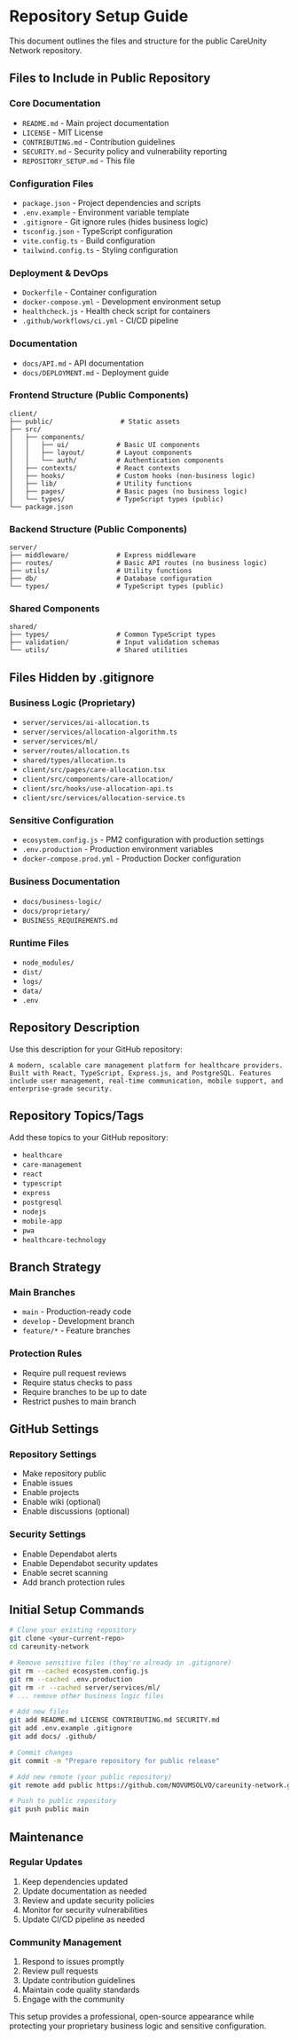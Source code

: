 # Repository Setup Guide

This document outlines the files and structure for the public CareUnity Network repository.

## Files to Include in Public Repository

### Core Documentation
- `README.md` - Main project documentation
- `LICENSE` - MIT License
- `CONTRIBUTING.md` - Contribution guidelines
- `SECURITY.md` - Security policy and vulnerability reporting
- `REPOSITORY_SETUP.md` - This file

### Configuration Files
- `package.json` - Project dependencies and scripts
- `.env.example` - Environment variable template
- `.gitignore` - Git ignore rules (hides business logic)
- `tsconfig.json` - TypeScript configuration
- `vite.config.ts` - Build configuration
- `tailwind.config.ts` - Styling configuration

### Deployment & DevOps
- `Dockerfile` - Container configuration
- `docker-compose.yml` - Development environment setup
- `healthcheck.js` - Health check script for containers
- `.github/workflows/ci.yml` - CI/CD pipeline

### Documentation
- `docs/API.md` - API documentation
- `docs/DEPLOYMENT.md` - Deployment guide

### Frontend Structure (Public Components)
```
client/
├── public/                 # Static assets
├── src/
│   ├── components/
│   │   ├── ui/            # Basic UI components
│   │   ├── layout/        # Layout components
│   │   └── auth/          # Authentication components
│   ├── contexts/          # React contexts
│   ├── hooks/             # Custom hooks (non-business logic)
│   ├── lib/               # Utility functions
│   ├── pages/             # Basic pages (no business logic)
│   └── types/             # TypeScript types (public)
└── package.json
```

### Backend Structure (Public Components)
```
server/
├── middleware/            # Express middleware
├── routes/                # Basic API routes (no business logic)
├── utils/                 # Utility functions
├── db/                    # Database configuration
└── types/                 # TypeScript types (public)
```

### Shared Components
```
shared/
├── types/                 # Common TypeScript types
├── validation/            # Input validation schemas
└── utils/                 # Shared utilities
```

## Files Hidden by .gitignore

### Business Logic (Proprietary)
- `server/services/ai-allocation.ts`
- `server/services/allocation-algorithm.ts`
- `server/services/ml/`
- `server/routes/allocation.ts`
- `shared/types/allocation.ts`
- `client/src/pages/care-allocation.tsx`
- `client/src/components/care-allocation/`
- `client/src/hooks/use-allocation-api.ts`
- `client/src/services/allocation-service.ts`

### Sensitive Configuration
- `ecosystem.config.js` - PM2 configuration with production settings
- `.env.production` - Production environment variables
- `docker-compose.prod.yml` - Production Docker configuration

### Business Documentation
- `docs/business-logic/`
- `docs/proprietary/`
- `BUSINESS_REQUIREMENTS.md`

### Runtime Files
- `node_modules/`
- `dist/`
- `logs/`
- `data/`
- `.env`

## Repository Description

Use this description for your GitHub repository:

```
A modern, scalable care management platform for healthcare providers. Built with React, TypeScript, Express.js, and PostgreSQL. Features include user management, real-time communication, mobile support, and enterprise-grade security.
```

## Repository Topics/Tags

Add these topics to your GitHub repository:
- `healthcare`
- `care-management`
- `react`
- `typescript`
- `express`
- `postgresql`
- `nodejs`
- `mobile-app`
- `pwa`
- `healthcare-technology`

## Branch Strategy

### Main Branches
- `main` - Production-ready code
- `develop` - Development branch
- `feature/*` - Feature branches

### Protection Rules
- Require pull request reviews
- Require status checks to pass
- Require branches to be up to date
- Restrict pushes to main branch

## GitHub Settings

### Repository Settings
- Make repository public
- Enable issues
- Enable projects
- Enable wiki (optional)
- Enable discussions (optional)

### Security Settings
- Enable Dependabot alerts
- Enable Dependabot security updates
- Enable secret scanning
- Add branch protection rules

## Initial Setup Commands

```bash
# Clone your existing repository
git clone <your-current-repo>
cd careunity-network

# Remove sensitive files (they're already in .gitignore)
git rm --cached ecosystem.config.js
git rm --cached .env.production
git rm -r --cached server/services/ml/
# ... remove other business logic files

# Add new files
git add README.md LICENSE CONTRIBUTING.md SECURITY.md
git add .env.example .gitignore
git add docs/ .github/

# Commit changes
git commit -m "Prepare repository for public release"

# Add new remote (your public repository)
git remote add public https://github.com/NOVUMSOLVO/careunity-network.git

# Push to public repository
git push public main
```

## Maintenance

### Regular Updates
1. Keep dependencies updated
2. Update documentation as needed
3. Review and update security policies
4. Monitor for security vulnerabilities
5. Update CI/CD pipeline as needed

### Community Management
1. Respond to issues promptly
2. Review pull requests
3. Update contribution guidelines
4. Maintain code quality standards
5. Engage with the community

This setup provides a professional, open-source appearance while protecting your proprietary business logic and sensitive configuration.
